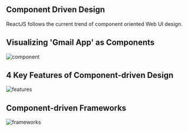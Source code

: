 ## Component Driven Design

ReactJS follows the current trend of component oriented Web UI design. 

## Visualizing 'Gmail App' as Components
![component](https://github.com/santhoshthepro/reactjs/blob/master/images/component-driven.png)

## 4 Key Features of Component-driven Design
![features]()

## Component-driven Frameworks
![frameworks]()
